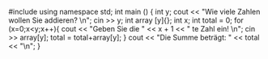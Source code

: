 #include <iostream>
using namespace std;
int main () {
  int y;
    cout << "Wie viele Zahlen wollen Sie addieren? \n";
    cin >> y;
  int array [y]{};
  int x;
  int total = 0;
  for (x=0;x<y;x++){
   cout << "Geben Sie die " << x + 1 << " te Zahl ein! \n";
   cin >> array[y];
   total = total+array[y];
   }
   cout << "Die Summe beträgt: " << total << "\n";
}
